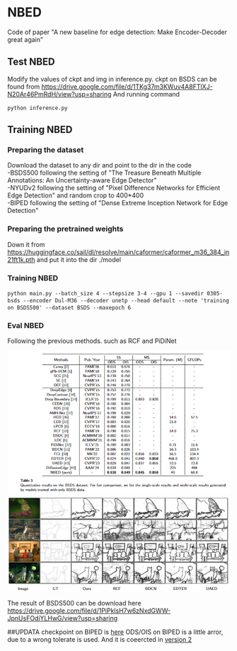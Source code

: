 # NBED
Code of paper "A new baseline for edge detection: Make Encoder-Decoder great again"

## Test NBED  
Modify the values of ckpt and img in inference.py. ckpt on BSDS can be found from 
https://drive.google.com/file/d/1TKg37m3KWuv4A8FTlXJ-N20Ar46PmRdH/view?usp=sharing
And running command
```
python inference.py
```

## Training NBED
### Preparing the dataset
Download the dataset to any dir and point to the dir in the code  
-BSDS500 following the setting of "The Treasure Beneath Multiple Annotations: An Uncertainty-aware Edge Detector"  
-NYUDv2 following the setting of "Pixel Difference Networks for Efficient Edge Detection"  and random crop to 400*400  
-BIPED following the setting of "Dense Extreme Inception Network for Edge Detection"  
### Preparing the pretrained weights
Down it from https://huggingface.co/sail/dl/resolve/main/caformer/caformer_m36_384_in21ft1k.pth
and put it into the dir ./model
### Training NBED
```
python main.py --batch_size 4 --stepsize 3-4 --gpu 1 --savedir 0305-bsds --encoder Dul-M36 --decoder unetp --head default --note 'training on BSDS500' --dataset BSDS --maxepoch 6
```
### Eval NBED
Following the previous methods. such as RCF and PiDiNet

![Result of BSDS](./Imgs/BSDS.png "Result of BSDS")
![Img of BSDS](./Imgs/Imgs-bsds.png "Img of BSDS")

The result of BSDS500 can be download here
https://drive.google.com/file/d/1PiPklsH7w6zNxdGWW-JpnUsFOdiYLHwG/view?usp=sharing

##UPDATA
checkpoint on BIPED is [here](https://drive.google.com/file/d/1IJO3VYrzi1Rp6YS4CzawZTrggxzz5cBx/view?usp=drive_link)
ODS/OIS on BIPED is a little arror, due to a wrong tolerate is used. And it is coeercted in [version 2](https://arxiv.org/pdf/2409.14976) 
